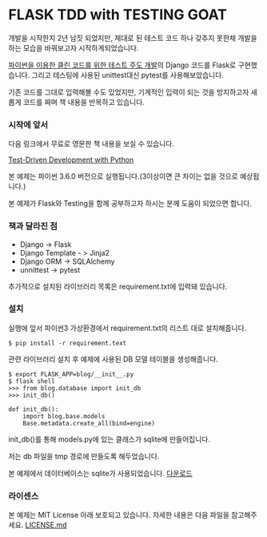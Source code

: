 # FLASK TDD with TESTING GOAT

개발을 시작한지 2년 남짓 되었지만, 제대로 된 테스트 코드 하나 갖추지 못한채 개발을 하는 모습을 바꿔보고자 시작하게되었습니다.

[파이썬을 이용한 클린 코드를 위한 테스트 주도 개발](http://www.yes24.com/24/goods/16886031)의 Django 코드를 Flask로 구현했습니다. 그리고 테스팅에 사용된 unittest대신 pytest를 사용해보았습니다. 

기존 코드를 그대로 입력해볼 수도 있었지만, 기계적인 입력이 되는 것을 방지하고자 새롭게 코드를 짜며 책 내용을 반복하고 있습니다.

### 시작에 앞서

다음 링크에서 무료로 영문판 책 내용을 보실 수 있습니다.

[Test-Driven Development with Python](http://www.obeythetestinggoat.com/pages/book.html) 

본 예제는 파이썬 3.6.0 버전으로 실행됩니다.(3이상이면 큰 차이는 없을 것으로 예상됩니다.)

본 예제가 Flask와 Testing을 함께 공부하고자 하시는 분께 도움이 되었으면 합니다.

### 책과 달라진 점

- Django -> Flask 
- Django Template - > Jinja2
- Django ORM -> SQLAlchemy
- unnittest -> pytest

추가적으로 설치된 라이브러리 목록은 requirement.txt에 입력돼 있습니다. 


### 설치

실행에 앞서 파이썬3 가상환경에서 requirement.txt의 리스트 대로 설치해줍니다.

```
$ pip install -r requirement.text
```

관련 라이브러리 설치 후 예제에 사용된 DB 모델 테이블을 생성해줍니다.

```
$ export FLASK_APP=blog/__init__.py
$ flask shell
>>> from blog.database import init_db
>>> init_db()
```

    def init_db():
        import blog.base.models
        Base.metadata.create_all(bind=engine)

init_db()를 통해 models.py에 있는 클래스가 sqlite에 만들어집니다.

저는 db 파일을 tmp 경로에 만들도록 해두었습니다. 

본 예제에서 데이터베이스는 sqlite가 사용되었습니다. [다운로드](http://www.sqlite.org/download.html)

### 라이센스

본 예제는 MIT License 아래 보호되고 있습니다. 자세한 내용은 다음 파일을 참고해주세요. [LICENSE.md](LICENSE.md)

